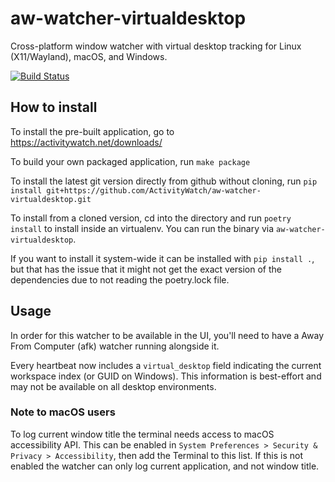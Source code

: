 aw-watcher-virtualdesktop
=======================

Cross-platform window watcher with virtual desktop tracking for Linux (X11/Wayland), macOS, and Windows.

[![Build Status](https://github.com/openai-actions/aw-watcher-virtualdesktop/actions/workflows/ci.yml/badge.svg)](https://github.com/openai-actions/aw-watcher-virtualdesktop/actions/workflows/ci.yml)

## How to install

To install the pre-built application, go to https://activitywatch.net/downloads/

To build your own packaged application, run `make package`

To install the latest git version directly from github without cloning, run
`pip install git+https://github.com/ActivityWatch/aw-watcher-virtualdesktop.git`

To install from a cloned version, cd into the directory and run
`poetry install` to install inside an virtualenv. You can run the binary via `aw-watcher-virtualdesktop`.

If you want to install it system-wide it can be installed with `pip install .`, but that has the issue
that it might not get the exact version of the dependencies due to not reading the poetry.lock file.

## Usage

In order for this watcher to be available in the UI, you'll need to have a Away From Computer (afk) watcher running alongside it.

Every heartbeat now includes a `virtual_desktop` field indicating the current workspace index (or GUID on Windows). This information is best-effort and may not be available on all desktop environments.

### Note to macOS users

To log current window title the terminal needs access to macOS accessibility API.
This can be enabled in `System Preferences > Security & Privacy > Accessibility`, then add the Terminal to this list. If this is not enabled the watcher can only log current application, and not window title.


